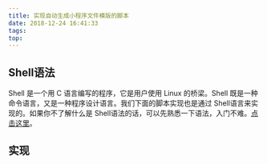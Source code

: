 ```yaml
---
title: 实现自动生成小程序文件模版的脚本
date: 2018-12-24 16:41:33
tags:
top:
---
```

## Shell语法
Shell 是一个用 C 语言编写的程序，它是用户使用 Linux 的桥梁。Shell 既是一种命令语言，又是一种程序设计语言。我们下面的脚本实现也是通过 Shell语言来实现的。如果你不了解什么是 Shell语法的话，可以先熟悉一下语法，入门不难。[点击这里](http://www.runoob.com/linux/linux-shell.html)。

## 实现

